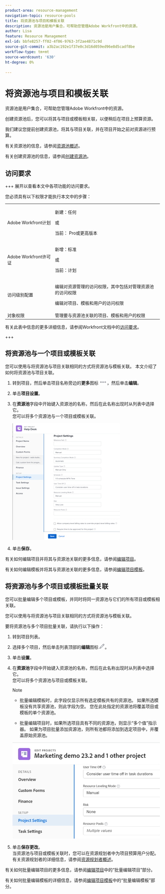 ```yaml
---
product-area: resource-management
navigation-topic: resource-pools
title: 将资源池与项目和模板关联
description: 资源池是用户集合，可帮助您管理Adobe Workfront中的资源。
author: Lisa
feature: Resource Management
exl-id: bbfe8257-ff02-4f06-9763-3f2ae4871c9d
source-git-commit: a3b2ac192e1f37e0c3d16d059ed96e8d5cadf8be
workflow-type: tm+mt
source-wordcount: '630'
ht-degree: 0%

---
```


# 将资源池与项目和模板关联


<!-- drafted for bulk editing projects: keep this in yellow till this releases to ALL customers - May 1, 2023

Also - take out all the references to Preview and Prod at prod final
-->

<!--<span class="preview">The highlighted information on this page refers to functionality not yet generally available. It is available for all customers in the Preview environment and for a select group of customers in the Production environment.</span>-->


<!--
<p>The sections about how to add resource pools to templates, projects are duplicated from the articles listed in those sections (Editing Projects, Creating a Template, etc).</p>
<p>***I decided to keep these steps here, though, because it's hard to parse through those much lunger articles for just updating this one field.)</p>
-->

资源池是用户集合，可帮助您管理Adobe Workfront中的资源。

创建资源池后，您可以将其与项目或模板相关联，以便稍后在项目上预算资源。

我们建议您提前创建资源池，将其与项目关联，并在项目开始之前对资源进行预算。

有关资源池的信息，请参阅[资源池概述](../../../resource-mgmt/resource-planning/resource-pools/work-with-resource-pools.md)。

有关创建资源池的信息，请参阅[创建资源池](../../../resource-mgmt/resource-planning/resource-pools/create-resource-pools.md)。

## 访问要求

+++ 展开以查看本文中各项功能的访问要求。

您必须具有以下权限才能执行本文中的步骤：

<table style="table-layout:auto"> 
 <col> 
 <col> 
 <tbody> 
  <tr> 
   <td role="rowheader">Adobe Workfront计划</td> 
   <td><p>新建：任何</p>
       <p>或</p>
       <p>当前： Pro或更高版本</p> </td> 
  </tr> 
  <tr> 
   <td role="rowheader">Adobe Workfront许可证</td> 
   <td><p>新增：标准</p>
       <p>或</p>
       <p>当前：计划</p></td>
  </tr> 
  <tr> 
   <td role="rowheader">访问级别配置</td> 
   <td> <p>编辑对资源管理的访问权限，其中包括对管理资源池的访问权限</p> <p>编辑对项目、模板和用户的访问权限</p></td> 
  </tr> 
  <tr data-mc-conditions=""> 
   <td role="rowheader">对象权限</td> 
   <td>管理要与资源池关联的项目、模板和用户的权限</td> 
  </tr> 
 </tbody> 
</table>

有关此表中信息的更多详细信息，请参阅Workfront文档中的[访问要求](/help/quicksilver/administration-and-setup/add-users/access-levels-and-object-permissions/access-level-requirements-in-documentation.md)。

+++

## 将资源池与一个项目或模板关联

您可以使用与将资源池与项目关联相同的方式将资源池与模板关联。 本文介绍了如何将资源池与项目关联。

1. 转到项目，然后单击项目名称旁边的&#x200B;**更多**&#x200B;图标![更多图标](assets/more-icon.png)，然后单击&#x200B;**编辑**。

1. 单击&#x200B;**项目设置**。

1. 在&#x200B;**资源池**&#x200B;字段中开始键入资源池的名称，然后在此名称出现时从列表中选择它。\
   您可以将多个资源池与一个项目或模板关联。

   ![项目设置](assets/nwe-project-settings-in-edit-project-box-350x380.png)

1. 单击&#x200B;**保存**。

有关如何编辑项目并将其与资源池关联的更多信息，请参阅[编辑项目](../../../manage-work/projects/manage-projects/edit-projects.md)。

有关如何编辑模板并将其与资源池关联的更多信息，请参阅[编辑项目模板](../../../manage-work/projects/create-and-manage-templates/edit-templates.md)。

## 将资源池与多个项目或模板批量关联

您可以批量编辑多个项目或模板，并同时将同一资源池与它们的所有项目或模板相关联。

您可以使用与将资源池与项目关联相同的方式将资源池与模板关联。

要将资源池与多个项目批量关联，请执行以下操作：

1. 转到项目列表。
1. 选择多个项目，然后单击列表顶部的&#x200B;**编辑**&#x200B;图标![编辑图标](assets/edit-icon.png)。

1. 单击&#x200B;**设置**。
1. 在&#x200B;**资源池**&#x200B;字段中开始键入资源池的名称，然后在此名称出现时从列表中选择它。\
   您可以将多个资源池与项目或模板关联。

   >[!NOTE]
   >
   >* 批量编辑模板时，此字段仅显示所有选定模板共有的资源池。 如果所选模板没有共享资源池，则此字段为空。 您在此处指定的资源池将覆盖项目或模板的单个资源池。
   >
   >* 批量编辑项目时，如果所选项目具有不同的资源池，则显示“多个值”指示器。 如果为项目批量添加资源池，则所有池都将添加到选定项目中，并覆盖原始资源池。

   ![add_resource_pools_to_multiple_projects.png](assets/add-resource-pools-to-multiple-projects-350x358.png)

1. 单击&#x200B;**保存更改**。\
   当资源池与项目或模板关联时，您可以在资源规划者中为项目预算用户分配。\
   有关资源规划者的详细信息，请参阅[资源规划者概述](../../../resource-mgmt/resource-planning/get-started-resource-planner.md)。

有关如何批量编辑项目的更多信息，请参阅[编辑项目](../../../manage-work/projects/manage-projects/edit-projects.md)中的“批量编辑项目”部分。

有关如何批量编辑模板的详细信息，请参阅[编辑项目模板](../../../manage-work/projects/create-and-manage-templates/edit-templates.md)中的“批量编辑模板”部分。
